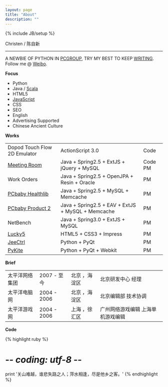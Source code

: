 ```yaml
---
layout: page
title: "About"
description: ""
---
```

{% include JB/setup %}

Christen / 陈自新

----


A NEWBIE OF PYTHON IN [PCGROUP](http://www.pconline.cn/), TRY MY BEST TO KEEP [WRITING](http://www.pyivy.com/). Follow me @ [Weibo](http://weibo.com/chenzixin).

__Focus__

* Python
* Java / [Scala](http://www.scalac.com/)
* HTML5
* [JavaScript](http://www.jsoops.com/)
* CSS
* SEO
* English
* Advertising Supported
* Chinese Ancient Culture

__Works__

<table class="table table-striped">
<tbody>
<tr>
<td>Dopod Touch Flow 2D Emulator</td>
<td>ActionScript 3.0</td>
<td>Code</td>
</tr>
<tr>
<td><a href="http://ioa.pc.com.cn/admin/index.htm" target="_blank">Meeting Room</a></td>
<td>Java + Spring2.5 + ExtJS + jQuery + MySQL</td>
<td>Code PM</td>
</tr>
<tr>
<td>Work Orders</td>
<td> Java + Spring2.5 + OpenJPA + Resin + Oracle</td>
<td>PM</td>
</tr>
<tr>
<td><a href="http://health.pcbaby.com.cn/" target="_blank">PCbaby Healthlib</a></td>
<td>Java + Spring2.5 + MySQL + Memcache</td>
<td>PM</td>
</tr>
<tr>
<td><a href="http://product.pcbaby.com.cn/" target="_blank">PCbaby Product 2</a></td>
<td>Java + Spring2.5 + EAV + ExtJS + MySQL + Memcache</td>
<td>PM</td>
</tr>
<tr>
<td>NetBench</td>
<td>Java + Spring3.0 + ExtJS + MySQL</td>
<td>PM</td>
</tr>
<tr>
<td><a href="https://github.com/chenzixin/Lucky5" target="_blank">Lucky5</a></td>
<td>HTML5 + CSS3 + Impress</td>
<td>PM</td>
</tr>
<tr>
<td><a href="https://github.com/chenzixin/JeeCtrl" target="_blank">JeeCtrl</a></td>
<td>Python + PyQt</td>
<td>PM</td>
</tr>
<tr>
<td><a href="https://github.com/chenzixin/PyKite" target="_blank">PyKite</a></td>
<td>Python + PyQt + Webkit</td>
<td>PM</td>
</tr>
</tbody></table>



__Brief__


<table class="table table-bordered table-hover">
	<tr>
        <td>太平洋网络集团</td>
        <td>2007 - 至今	</td>
        <td>北京 ，海淀区</td>
        <td>北京研发中心 经理</td>
    </tr>
	<tr>
        <td>太平洋电脑网</td>
        <td>2004 - 2006	</td>
        <td>北京 ，海淀区</td>
        <td>北京编辑部 技术协调</td>
    </tr>
    <tr>
        <td>太平洋游戏网</td>
        <td>2004 - 2006	</td>
        <td>上海 ，徐汇区</td>
        <td>广州网络游戏编辑 上海单机游戏编辑</td>
    </tr>

</table>


__Code__

{% highlight ruby %}
# -*- coding: utf-8 -*-
print '关山难越，谁悲失路之人；萍水相逢，尽是他乡之客。'
{% endhighlight %}

